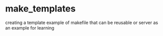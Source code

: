 # make_templates
creating a template example of makefile that can be reusable or server as an example for learning
